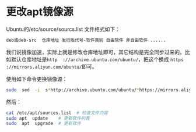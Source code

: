 # 更改apt镜像源

Ubuntu的/etc/source/sourcs.list 文件格式如下：

```sh
deb或deb-src  仓库地址 发行版代号-软件类别 自由软件 非自由软件 ......
```

我们说镜像加速，实际上就是修改仓库地址即可，其它结构是完全同步过来的。比如默认仓库地址是`http  ://archive.ubuntu.com/ubuntu/`，把这个换成 ` https ://mirrors.aliyun.com/ubuntu/ `即可。

使用如下命令更换镜像源：

```sh
sudo  sed  -i  s*http://archive.ubuntu.com/ubuntu/*https://mirrors.aliyun.com/ubuntu/*g  /etc/apt/sources.list
```

然后：

```sh
cat /etc/apt/sources.list  # 检查文件内容
sudo apt  update    # 更新软件列表
sudo  apt  upgrade  # 更新软件
```
